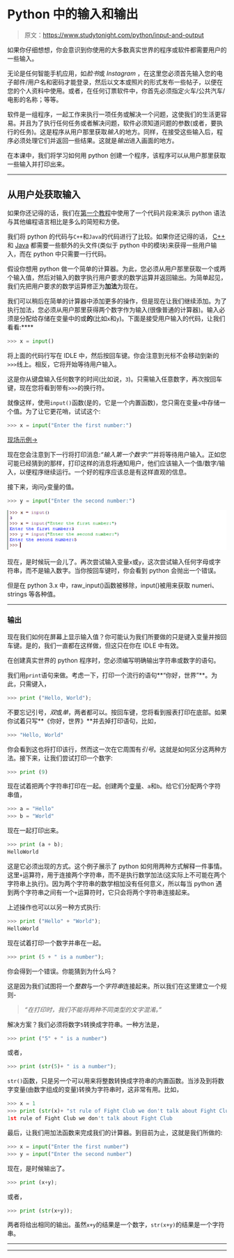 # Python 中的输入和输出

> 原文：<https://www.studytonight.com/python/input-and-output>

如果你仔细想想，你会意识到你使用的大多数真实世界的程序或软件都需要用户的一些输入。

无论是任何智能手机应用，如*脸书*或 *Instagram* ，在这里您必须首先输入您的电子邮件/用户名和密码才能登录，然后以文本或照片的形式发布一些帖子，以便在您的个人资料中使用。或者，在任何订票软件中，你首先必须指定火车/公共汽车/电影的名称；等等。

软件是一组程序，一起工作来执行一项任务或解决一个问题，这使我们的生活更容易。并且为了执行任何任务或者解决问题，软件必须知道问题的参数(或者，要执行的任务)。这是程序从用户那里获取*输入*的地方。同样，在接受这些输入后，程序必须处理它们并返回一些结果。这就是*输出*进入画面的地方。

在本课中，我们将学习如何用 python 创建一个程序，该程序可以从用户那里获取一些输入并打印出来。

* * *

## 从用户处获取输入

如果你还记得的话，我们在[第一个教程](getting-started-with-python)中使用了一个代码片段来演示 python 语法与其他编程语言相比是多么的简短和方便。

我们将 python 的代码与`C++`和`Java`的代码进行了比较。如果你还记得的话， [C++](/cpp/introduction-to-cpp.php) 和 [Java](/java/overview-of-java.php) 都需要一些额外的头文件(类似于 python 中的模块)来获得一些用户输入，而在 python 中只需要一行代码。

假设你想用 python 做一个简单的计算器。为此，您必须从用户那里获取一个或两个输入值，然后对输入的数字执行用户要求的数学运算并返回输出。为简单起见，我们先把用户要求的数学运算修正为**加法**为现在。

我们可以稍后在简单的计算器中添加更多的操作，但是现在让我们继续添加。为了执行加法，您必须从用户那里获得两个数字作为输入(很像普通的计算器)。输入必须是分配给存储在变量中的或**的**(比如`x`和`y`)。下面是接受用户输入的代码，让我们看看:****

```py
>>> x = input()
```

将上面的代码行写在 IDLE 中，然后按回车键。你会注意到光标不会移动到新的`>>>`线上。相反，它将开始等待用户输入。

这是你从键盘输入任何数字的时间(比如说，`3`)。只需输入任意数字，再次按回车键，现在您将看到带有`>>>`的换行符。

就像这样，使用`input()`函数(是的，它是一个内置函数)，您只需在变量`x`中存储一个值。为了让它更花哨，试试这个:

```py
>>> x = input("Enter the first number:")
```

[现场示例→](/code/python/input-output-example.php)

现在您会注意到下一行将打印消息:*“输入第一个数字:“*”并将等待用户输入。正如您可能已经猜到的那样，打印这样的消息将通知用户，他们应该输入一个值/数字/输入，以便程序继续运行。一个好的程序应该总是有这样直观的信息。

接下来，询问`y`变量的值。

```py
>>> y = input("Enter the second number:")
```

![Input and Output](img/4abb7e0f30619be76259f172e3dd208b.png)

现在，是时候玩一会儿了。再次尝试输入变量`x`或`y`，这次尝试输入任何字母或字符串，而不是输入数字。当你按回车键时，你会看到 python 会抛出一个错误。

但是在 python 3.x 中，raw_input()函数被移除，input()被用来获取 numeri、strings 等各种值。

* * *

### 输出

现在我们如何在屏幕上显示输入值？你可能认为我们所要做的只是键入变量并按回车键。是的，我们一直都在这样做，但这只在你在 IDLE 中有效。

在创建真实世界的 python 程序时，您必须编写明确输出字符串或数字的语句。

我们用`print`语句来做。考虑一下，打印一个流行的语句**“你好，世界”**。为此，只需键入，

```py
>>> print ("Hello, World");
```

不要忘记引号，*双*或*单*，两者都可以。按回车键，您将看到报表打印在底部。如果你试着只写**《你好，世界》**并去掉打印语句，比如，

```py
>>> "Hello, World"
```

你会看到这也将打印该行，然而这一次在它周围有*引号*。这就是如何区分这两种方法。接下来，让我们尝试打印一个数字:

```py
>>> print (9)
```

现在试着把两个字符串打印在一起。创建两个[变量](variables-in-python)、`a`和`b`。给它们分配两个字符串值，

```py
>>> a = "Hello"
>>> b = "World"
```

现在一起打印出来。

```py
>>> print (a + b);
HelloWorld
```

这是它必须出现的方式。这个例子展示了 python 如何用两种方式解释一件事情。这里`+`运算符，用于连接两个字符串，而不是执行数学加法(这实际上不可能在两个字符串上执行)。因为两个字符串的数学相加没有任何意义，所以每当 python 遇到两个字符串之间有一个`+`运算符时，它只会将两个字符串连接起来。

上述操作也可以以另一种方式执行:

```py
>>> print ("Hello" + "World");
HelloWorld
```

现在试着打印一个数字并串在一起。

```py
>>> print (5 + " is a number");
```

你会得到一个错误。你能猜到为什么吗？

这是因为我们试图将一个*整数*与一个*字符串*连接起来。所以我们在这里建立一个规则-

> *“在打印时，我们不能将两种不同类型的文字混淆。”*

解决方案？我们必须将数字`5`转换成字符串。一种方法是，

```py
>>> print ("5" + " is a number")
```

或者，

```py
>>> print (str(5)+ " is a number");
```

`str()`函数，只是另一个可以用来将整数转换成字符串的内置函数。当涉及到将数字变量(由数字组成的变量)转换为字符串时，这非常有用。比如，

```py
>>> x = 1
>>> print (str(x)+ "st rule of Fight Club we don't talk about Fight Club");
1st rule of Fight Club we don't talk about Fight Club
```

最后，让我们用加法函数来完成我们的计算器。到目前为止，这就是我们所做的:

```py
>>> x = input("Enter the first number")
>>> y = input("Enter the second number")
```

现在，是时候输出了。

```py
>>> print (x+y);
```

或者，

```py
>>> print (str(x+y));
```

两者将给出相同的输出。虽然`x+y`的结果是一个数字，`str(x+y)`的结果是一个字符串。

* * *

* * *